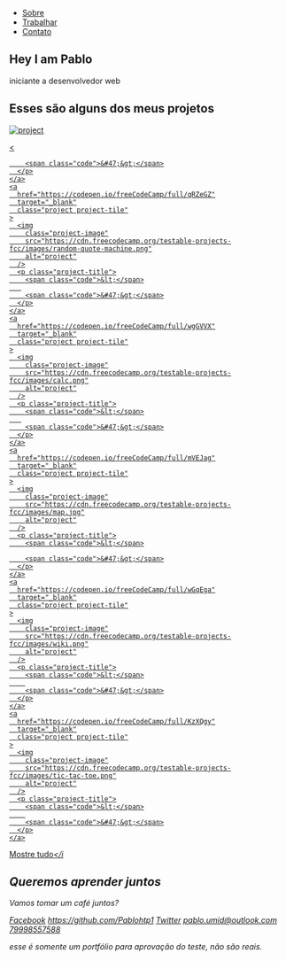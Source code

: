 <link
  rel="stylesheet"
  href="https://use.fontawesome.com/releases/v5.8.2/css/all.css"
  integrity="sha384-oS3vJWv+0UjzBfQzYUhtDYW+Pj2yciDJxpsK1OYPAYjqT085Qq/1cq5FLXAZQ7Ay"
  crossorigin="anonymous"
/>
<link
  href="https://fonts.googleapis.com/css?family=Poppins:200i,300,400&display=swap"
  rel="stylesheet"
/>
<link
  href="https://fonts.googleapis.com/css?family=Raleway:700&display=swap"
  rel="stylesheet"
/>


<nav id="navbar" class="nav">
  <ul class="nav-list">
    <li>
      <a href="#welcome-section">Sobre</a>
    </li>
    <li>
      <a href="#projects">
Trabalhar</a>
    </li>
    <li>
      <a href="#contact">
Contato</a>
    </li>
  </ul>
</nav>


<section id="welcome-section" class="welcome-section">
  <h1>Hey I am Pablo</h1>
  <p>iniciante a desenvolvedor web</p>
</section>


<section id="projects" class="projects-section">
  <h2 class="projects-section-header">Esses são alguns dos meus projetos</h2>

  <div class="projects-grid">
    <a
      href="https://codepen.io/freeCodeCamp/full/zNqgVx"
      target="_blank"
      class="project project-tile"
    >
      <img
        class="project-image"
        src="https://cdn.freecodecamp.org/testable-projects-fcc/images/tribute.jpg"
        alt="project"
      />
      <p class="project-title">
        <span class="code">&lt;</span>
       
        <span class="code">&#47;&gt;</span>
      </p>
    </a>
    <a
      href="https://codepen.io/freeCodeCamp/full/qRZeGZ"
      target="_blank"
      class="project project-tile"
    >
      <img
        class="project-image"
        src="https://cdn.freecodecamp.org/testable-projects-fcc/images/random-quote-machine.png"
        alt="project"
      />
      <p class="project-title">
        <span class="code">&lt;</span>
       
        <span class="code">&#47;&gt;</span>
      </p>
    </a>
    <a
      href="https://codepen.io/freeCodeCamp/full/wgGVVX"
      target="_blank"
      class="project project-tile"
    >
      <img
        class="project-image"
        src="https://cdn.freecodecamp.org/testable-projects-fcc/images/calc.png"
        alt="project"
      />
      <p class="project-title">
        <span class="code">&lt;</span>
       
        <span class="code">&#47;&gt;</span>
      </p>
    </a>
    <a
      href="https://codepen.io/freeCodeCamp/full/mVEJag"
      target="_blank"
      class="project project-tile"
    >
      <img
        class="project-image"
        src="https://cdn.freecodecamp.org/testable-projects-fcc/images/map.jpg"
        alt="project"
      />
      <p class="project-title">
        <span class="code">&lt;</span>

        <span class="code">&#47;&gt;</span>
      </p>
    </a>
    <a
      href="https://codepen.io/freeCodeCamp/full/wGqEga"
      target="_blank"
      class="project project-tile"
    >
      <img
        class="project-image"
        src="https://cdn.freecodecamp.org/testable-projects-fcc/images/wiki.png"
        alt="project"
      />
      <p class="project-title">
        <span class="code">&lt;</span>
        
        <span class="code">&#47;&gt;</span>
      </p>
    </a>
    <a
      href="https://codepen.io/freeCodeCamp/full/KzXQgy"
      target="_blank"
      class="project project-tile"
    >
      <img
        class="project-image"
        src="https://cdn.freecodecamp.org/testable-projects-fcc/images/tic-tac-toe.png"
        alt="project"
      />
      <p class="project-title">
        <span class="code">&lt;</span>
        
        <span class="code">&#47;&gt;</span>
      </p>
    </a>
  </div>

  <a
    href="https://codepen.io/FreeCodeCamp/"
    class="btn btn-show-all"
    target="_blank"
    >Mostre tudo<i class="fas fa-chevron-right"></i
  ></a>
</section>


<section id="contact" class="contact-section">
  <div class="contact-section-header">
    <h2>Queremos aprender juntos</h2>
    <p>Vamos tomar um café juntos?</p>
  </div>
  <div class="contact-links">
    <a
      href="https://facebook.com/freecodecamp"
      target="_blank"
      class="btn contact-details"
      ><i class="fab fa-facebook-square"></i> Facebook</a
    >
    <a
      id="profile-link"
      href="https://github.com/freecodecamp"
      target="_blank"
      class="btn contact-details"
      ><i class="fab fa-github"></i> https://github.com/Pablohtp1</a
    >
    <a
      href="https://twitter.com/freecodecamp"
      target="_blank"
      class="btn contact-details"
      ><i class="fab fa-twitter"></i> Twitter</a
    >
    <a href="mailto:pablo.umid@outlook.com" class="btn contact-details"
      ><i class="fas fa-at"></i> pablo.umid@outlook.com</a
    >
    <a href="tel:79998557588" class="btn contact-details"
      ><i class="f[README.md](https://github.com/Pablohtp1/Portifolio-para-aprova-o-de-curso./files/10033468/README.md)
[Uploading README.md…]()
as fa-mobile-alt"></i> 79998557588</a
    >
  </div>
</section>

<footer>
  <p>
    esse é somente um portfólio para aprovação do teste, não são reais.
  </p>
</footer>

